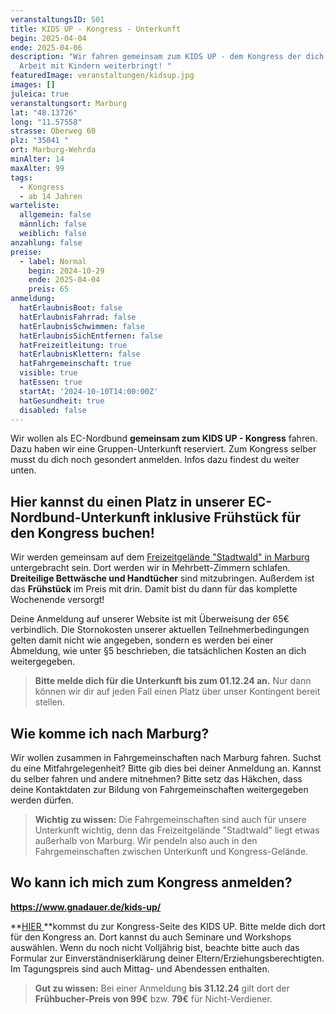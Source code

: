 ```yaml
---
veranstaltungsID: 501
title: KIDS UP - Kongress - Unterkunft
begin: 2025-04-04
ende: 2025-04-06
description: "Wir fahren gemeinsam zum KIDS UP - dem Kongress der dich und deine
  Arbeit mit Kindern weiterbringt! "
featuredImage: veranstaltungen/kidsup.jpg
images: []
juleica: true
veranstaltungsort: Marburg
lat: "48.13726"
long: "11.57558"
strasse: Oberweg 60
plz: "35041 "
ort: Marburg-Wehrda
minAlter: 14
maxAlter: 99
tags:
  - Kongress
  - ab 14 Jahren
warteliste:
  allgemein: false
  männlich: false
  weiblich: false
anzahlung: false
preise:
  - label: Normal
    begin: 2024-10-29
    ende: 2025-04-04
    preis: 65
anmeldung:
  hatErlaubnisBoot: false
  hatErlaubnisFahrrad: false
  hatErlaubnisSchwimmen: false
  hatErlaubnisSichEntfernen: false
  hatFreizeitleitung: true
  hatErlaubnisKlettern: false
  hatFahrgemeinschaft: true
  visible: true
  hatEssen: true
  startAt: '2024-10-10T14:00:00Z'
  hatGesundheit: true
  disabled: false
---
```

Wir wollen als EC-Nordbund **gemeinsam zum KIDS UP - Kongress** fahren. Dazu haben wir eine Gruppen-Unterkunft reserviert. Zum Kongress selber musst du dich noch gesondert anmelden. Infos dazu findest du weiter unten.

## Hier kannst du einen Platz in unserer EC-Nordbund-Unterkunft inklusive Frühstück für den Kongress buchen!

Wir werden gemeinsam auf dem [Freizeitgelände "Stadtwald" in Marburg](www.hausderjugend-marburg.de/freizeitgelaende-stadtwald/) untergebracht sein. Dort werden wir in Mehrbett-Zimmern schlafen. **Dreiteilige Bettwäsche und Handtücher** sind mitzubringen. Außerdem ist das **Frühstück** im Preis mit drin. Damit bist du dann für das komplette Wochenende versorgt!

Deine Anmeldung auf unserer Website ist mit Überweisung der 65€ verbindlich. Die Stornokosten unserer aktuellen Teilnehmerbedingungen gelten damit nicht wie angegeben, sondern es werden bei einer Abmeldung, wie unter §5 beschrieben, die tatsächlichen Kosten an dich weitergegeben.

> **Bitte melde dich für die Unterkunft bis zum 01.12.24 an.** Nur dann können wir dir auf jeden Fall einen Platz über unser Kontingent bereit stellen. 

## Wie komme ich nach Marburg?

Wir wollen zusammen in Fahrgemeinschaften nach Marburg fahren. Suchst du eine Mitfahrgelegenheit? Bitte gib dies bei deiner Anmeldung an. Kannst du selber fahren und andere mitnehmen? Bitte setz das Häkchen, dass deine Kontaktdaten zur Bildung von Fahrgemeinschaften weitergegeben werden dürfen.

> **Wichtig zu wissen:** Die Fahrgemeinschaften sind auch für unsere Unterkunft wichtig, denn das Freizeitgelände "Stadtwald" liegt etwas außerhalb von Marburg. Wir pendeln also auch in den Fahrgemeinschaften zwischen Unterkunft und Kongress-Gelände.

## Wo kann ich mich zum Kongress anmelden?

**https://www.gnadauer.de/kids-up/**

**[HIER ](https://www.gnadauer.de/kids-up/)**kommst du zur Kongress-Seite des KIDS UP. Bitte melde dich dort für den Kongress an. Dort kannst du auch Seminare und Workshops auswählen. Wenn du noch nicht Volljährig bist, beachte bitte auch das Formular zur Einverständniserklärung deiner Eltern/Erziehungsberechtigten. Im Tagungspreis sind auch Mittag- und Abendessen enthalten.

> **Gut zu wissen:** Bei einer Anmeldung **bis 31.12.24** gilt dort der **Frühbucher-Preis von 99€** bzw. **79€** für Nicht-Verdiener.
